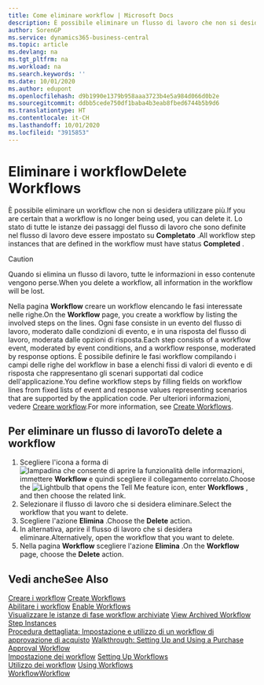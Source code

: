 ```yaml
---
title: Come eliminare workflow | Microsoft Docs
description: È possibile eliminare un flusso di lavoro che non si desidera utilizzare più. Lo stato di tutte le istanze dei passaggi del flusso di lavoro che sono definite nel flusso di lavoro deve essere impostato su **Completato** .
author: SorenGP
ms.service: dynamics365-business-central
ms.topic: article
ms.devlang: na
ms.tgt_pltfrm: na
ms.workload: na
ms.search.keywords: ''
ms.date: 10/01/2020
ms.author: edupont
ms.openlocfilehash: d9b1990e1379b958aaa3723b4e5a984d066d0b2e
ms.sourcegitcommit: ddbb5cede750df1baba4b3eab8fbed6744b5b9d6
ms.translationtype: HT
ms.contentlocale: it-CH
ms.lasthandoff: 10/01/2020
ms.locfileid: "3915853"
---
```

# <a name="delete-workflows"></a><span data-ttu-id="5c511-104">Eliminare i workflow</span><span class="sxs-lookup"><span data-stu-id="5c511-104">Delete Workflows</span></span>
<span data-ttu-id="5c511-105">È possibile eliminare un workflow che non si desidera utilizzare più.</span><span class="sxs-lookup"><span data-stu-id="5c511-105">If you are certain that a workflow is no longer being used, you can delete it.</span></span> <span data-ttu-id="5c511-106">Lo stato di tutte le istanze dei passaggi del flusso di lavoro che sono definite nel flusso di lavoro deve essere impostato su **Completato** .</span><span class="sxs-lookup"><span data-stu-id="5c511-106">All workflow step instances that are defined in the workflow must have status **Completed** .</span></span>  

> [!CAUTION]  
>  <span data-ttu-id="5c511-107">Quando si elimina un flusso di lavoro, tutte le informazioni in esso contenute vengono perse.</span><span class="sxs-lookup"><span data-stu-id="5c511-107">When you delete a workflow, all information in the workflow will be lost.</span></span>  

 <span data-ttu-id="5c511-108">Nella pagina **Workflow** creare un workflow elencando le fasi interessate nelle righe.</span><span class="sxs-lookup"><span data-stu-id="5c511-108">On the **Workflow** page, you create a workflow by listing the involved steps on the lines.</span></span> <span data-ttu-id="5c511-109">Ogni fase consiste in un evento del flusso di lavoro, moderato dalle condizioni di evento, e in una risposta del flusso di lavoro, moderata dalle opzioni di risposta.</span><span class="sxs-lookup"><span data-stu-id="5c511-109">Each step consists of a workflow event, moderated by event conditions, and a workflow response, moderated by response options.</span></span> <span data-ttu-id="5c511-110">È possibile definire le fasi workflow compilando i campi delle righe del workflow in base a elenchi fissi di valori di evento e di risposta che rappresentano gli scenari supportati dal codice dell'applicazione.</span><span class="sxs-lookup"><span data-stu-id="5c511-110">You define workflow steps by filling fields on workflow lines from fixed lists of event and response values representing scenarios that are supported by the application code.</span></span> <span data-ttu-id="5c511-111">Per ulteriori informazioni, vedere [Creare workflow](across-how-to-create-workflows.md).</span><span class="sxs-lookup"><span data-stu-id="5c511-111">For more information, see [Create Workflows](across-how-to-create-workflows.md).</span></span>  

## <a name="to-delete-a-workflow"></a><span data-ttu-id="5c511-112">Per eliminare un flusso di lavoro</span><span class="sxs-lookup"><span data-stu-id="5c511-112">To delete a workflow</span></span>  
1.  <span data-ttu-id="5c511-113">Scegliere l'icona a forma di ![lampadina che consente di aprire la funzionalità delle informazioni](media/ui-search/search_small.png "Informazioni sull'operazione che si desidera eseguire"), immettere **Workflow** e quindi scegliere il collegamento correlato.</span><span class="sxs-lookup"><span data-stu-id="5c511-113">Choose the ![Lightbulb that opens the Tell Me feature](media/ui-search/search_small.png "Tell me what you want to do") icon, enter **Workflows** , and then choose the related link.</span></span>  
2.  <span data-ttu-id="5c511-114">Selezionare il flusso di lavoro che si desidera eliminare.</span><span class="sxs-lookup"><span data-stu-id="5c511-114">Select the workflow that you want to delete.</span></span>  
3.  <span data-ttu-id="5c511-115">Scegliere l'azione **Elimina** .</span><span class="sxs-lookup"><span data-stu-id="5c511-115">Choose the **Delete** action.</span></span>  
4.  <span data-ttu-id="5c511-116">In alternativa, aprire il flusso di lavoro che si desidera eliminare.</span><span class="sxs-lookup"><span data-stu-id="5c511-116">Alternatively, open the workflow that you want to delete.</span></span>  
5.  <span data-ttu-id="5c511-117">Nella pagina **Workflow** scegliere l'azione **Elimina** .</span><span class="sxs-lookup"><span data-stu-id="5c511-117">On the **Workflow** page, choose the **Delete** action.</span></span>  

## <a name="see-also"></a><span data-ttu-id="5c511-118">Vedi anche</span><span class="sxs-lookup"><span data-stu-id="5c511-118">See Also</span></span>  
 <span data-ttu-id="5c511-119">[Creare i workflow](across-how-to-create-workflows.md) </span><span class="sxs-lookup"><span data-stu-id="5c511-119">[Create Workflows](across-how-to-create-workflows.md) </span></span>  
 <span data-ttu-id="5c511-120">[Abilitare i workflow](across-how-to-enable-workflows.md) </span><span class="sxs-lookup"><span data-stu-id="5c511-120">[Enable Workflows](across-how-to-enable-workflows.md) </span></span>  
 <span data-ttu-id="5c511-121">[Visualizzare le istanze di fase workflow archiviate](across-how-to-view-archived-workflow-step-instances.md) </span><span class="sxs-lookup"><span data-stu-id="5c511-121">[View Archived Workflow Step Instances](across-how-to-view-archived-workflow-step-instances.md) </span></span>  
 <span data-ttu-id="5c511-122">[Procedura dettagliata: Impostazione e utilizzo di un workflow di approvazione di acquisto](walkthrough-setting-up-and-using-a-purchase-approval-workflow.md) </span><span class="sxs-lookup"><span data-stu-id="5c511-122">[Walkthrough: Setting Up and Using a Purchase Approval Workflow](walkthrough-setting-up-and-using-a-purchase-approval-workflow.md) </span></span>  
 <span data-ttu-id="5c511-123">[Impostazione dei workflow](across-set-up-workflows.md) </span><span class="sxs-lookup"><span data-stu-id="5c511-123">[Setting Up Workflows](across-set-up-workflows.md) </span></span>  
 <span data-ttu-id="5c511-124">[Utilizzo dei workflow](across-use-workflows.md) </span><span class="sxs-lookup"><span data-stu-id="5c511-124">[Using Workflows](across-use-workflows.md) </span></span>  
 [<span data-ttu-id="5c511-125">Workflow</span><span class="sxs-lookup"><span data-stu-id="5c511-125">Workflow</span></span>](across-workflow.md)   
